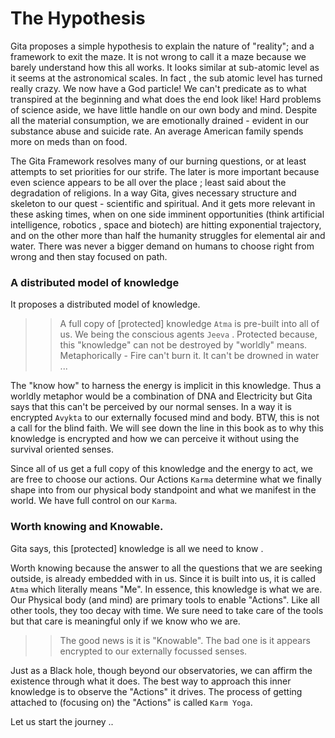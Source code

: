 
# The Hypothesis


Gita proposes a simple hypothesis to explain the nature of "reality";  and a framework to exit the maze. It is not wrong to call it a maze because we barely understand how this all works. It looks similar at sub-atomic level as it seems at the astronomical scales. In fact , the sub atomic level has turned really crazy. We now have a God particle! We can't predicate as to what transpired at the beginning and what does the end look like!  Hard problems of science aside, we have little handle on our own body and mind. Despite all the material consumption, we are emotionally drained - evident in our substance abuse and suicide rate. An average American family spends more on meds than on food. 

The Gita Framework resolves many of our burning questions, or at least attempts to set priorities for our strife. The later is more important because even science appears to be all over the place ; least said about the degradation of religions. In a way Gita, gives necessary structure and skeleton to our quest - scientific and spiritual. And it gets more relevant in these asking times, when on one side imminent  opportunities (think artificial intelligence, robotics , space and biotech) are hitting exponential trajectory, and on the other more than half the humanity struggles for elemental air and water. There was never a bigger demand on humans to choose right from wrong and then stay focused on path. 

### A distributed model of knowledge

It proposes a distributed model of knowledge. 

>> A full copy of  [protected] knowledge `Atma` is pre-built into all of us. We being the conscious agents `Jeeva` . Protected because, this "knowledge" can not be destroyed by "worldly" means. Metaphorically - Fire can't burn it. It can't be drowned in water ...

The "know how" to harness the energy is implicit in this knowledge. Thus a worldly metaphor would be a combination of DNA and Electricity but Gita says that this can't be perceived by our normal senses. In a way it is encrypted `Avykta` to our externally focused mind and body. BTW, this is not a call for the blind faith. We will see down the line in this book as to why this knowledge is encrypted and how we can perceive it without using the survival oriented senses. 

Since all of us get a full copy of this knowledge and the energy to act, we are free to choose our actions. Our Actions `Karma` determine what we finally shape into from our physical body standpoint and what we manifest in the world. We have full control on our `Karma`. 

### Worth knowing and Knowable. 

Gita says, this [protected] knowledge is all we need to know . 

Worth knowing because the answer to all the questions that we are seeking outside, is already embedded with in us. Since it is  built into us, it is called `Atma` which literally means "Me". In essence, this knowledge is what we are. Our Physical body (and mind) are primary tools to enable "Actions". Like all other tools, they too decay with time. We sure need to take care of the tools but that care is meaningful only if we know who we are. 

>> The good news is it is "Knowable". The bad one is it appears encrypted to our externally focussed senses. 


Just as a Black hole, though beyond our observatories, we can affirm the existence through what it does. The best way to approach this inner knowledge is to observe the "Actions" it drives. The process of getting attached to (focusing on) the "Actions" is called `Karm Yoga`.

Let us start the journey .. 
